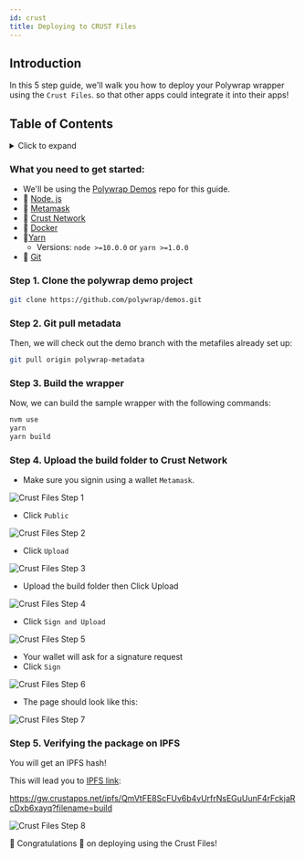 ```yaml
---
id: crust
title: Deploying to CRUST Files
---
```


## **Introduction**

In this 5 step guide,  we'll walk you how to deploy your Polywrap wrapper using the `Crust Files`.
so that other apps could integrate it into their apps!

## **Table of Contents**
<details>
    <summary>Click to expand</summary>

  * [Introduction](#introduction)
  * [What you need to get started](#what-you-need-to-get-started)
  * [Step 1. Clone the polywrap demo project](#step-1-clone-the-polywrap-demo-project)
  * [Step 2. Pull the polywrap metadata](#step-2-git-pull-metadata)
  * [Step 3. Build the wrapper ](#step-3-build-the-wrapper)
  * [Step 4. Upload the build folder to Crust Network](#step-4-upload-the-build-folder-to-crust-network)
  * [Step 5. Verifying the package on IPFS ](#step-5-verifying-the-package-on-ipfs)


</details>


### What you need to get started:
* We'll be using the [Polywrap Demos](https://github.com/polywrap/demos) repo for this guide. 
* 💚 [Node. js](https://nodejs.org/en/) 
* 👛 [Metamask](https://metamask.io)
*  🥐 [Crust Network](https://crustfiles.io/home/)
* 🐳 [Docker](https://www.docker.com/)
* 🧶[Yarn](https://classic.yarnpkg.com/en/)
    * Versions:  `node >=10.0.0` or `yarn >=1.0.0`
* 🔸 [Git](https://git-scm.com/downloads)


### Step 1. Clone the polywrap demo project  

```bash
git clone https://github.com/polywrap/demos.git
```

### Step 2. Git pull metadata
Then, we will check out the demo branch with the metafiles already set up:

```bash
git pull origin polywrap-metadata
```

### Step 3. Build the wrapper
Now, we can build the sample wrapper with the following commands:

```bash
nvm use
yarn
yarn build
```


### Step 4. Upload the build folder to Crust Network

* Make sure you signin using a wallet `Metamask`.

![Crust Files Step 1](../../../../static/img/quick-start/crust-step-1.png)


* Click `Public`


![Crust Files Step 2](../../../../static/img/quick-start/crust-step-2.png)


* Click `Upload` 

![Crust Files Step 3](../../../../static/img/quick-start/crust-step-3.png)

* Upload the build folder then Click Upload 

![Crust Files Step 4](../../../../static/img/quick-start/crust-step-4.png)

* Click `Sign and Upload` 

![Crust Files Step 5](../../../../static/img/quick-start/crust-step-5.png)

* Your wallet will ask for a signature request 
* Click `Sign`

![Crust Files Step 6](../../../../static/img/quick-start/crust-step-6.png)

* The page should look like this: 

![Crust Files Step 7](../../../../static/img/quick-start/crust-step-7.png)



### Step 5. Verifying the package on IPFS 
You will get an IPFS hash!

This will lead you to [IPFS link](https://gw.crustapps.net/ipfs/QmVtFE8ScFUv6b4vUrfrNsEGuUunF4rFckjaRcDxb6xayq?filename=build): 

https://gw.crustapps.net/ipfs/QmVtFE8ScFUv6b4vUrfrNsEGuUunF4rFckjaRcDxb6xayq?filename=build

![Crust Files Step 8](../../../../static/img/quick-start/crust-step-8.png)


 🎉 Congratulations 🎉 on deploying using the Crust Files!  